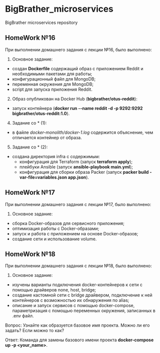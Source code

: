 # BigBrather_microservices
BigBrather microservices repository

HomeWork №16
---
При выполнении домашнего задания с лекции №16, было выполнено:
 1) Основное задание:
 - создан **Dockerfile** содержащий образ с приложением Reddit и необходимыми пакетами для работы;
 - конфигурационный файл для MongoDB;
 - переменная окружения для MongoDB;
 - script для запуска приложения Reddit.
 2) Образ опубликован на Docker Hub (**bigbrather/otus-reddit**):
 - запуск контейнера (**docker run --name reddit -d -p 9292:9292 bigbrather/otus-reddit:1.0**).
 4) Задание со * (1):
 - в файле *docker-monolith/docker-1.log* содержится объяснение, чем отличается контейнер от образа.
 5) Задание со * (2):
 - создана директория infra c cодержимым:
   - конфигурация для Terraform (запуск **terraform apply**);
   - плейбуки Ansible (запуск **ansible-playbook main.yml**);
   - конфигурация для сборки образа Packer (запуск **packer build -var-file=variables.json app.json**).

HomeWork №17
---
При выполнении домашнего задания с лекции №17, было выполнено:
 1) Основное задание:
 - cборка Docker-образов для сервисного приложения;
 - оптимизация работы с Docker-образами;
 - запуск и работа с приложением на основе Docker-образов;
 - создание сети и использование volume.

HomeWork №18
---
При выполнении домашнего задания с лекции №18, было выполнено:
 1) Основное задание:
 - изучены варианты подключения docker-контейнеров к сети с помощью драйверов none, host, bridge;
 - создание кастомной сети с bridge драйвером, подключение к ней контейнеров с возможностью их обнаружения по alias;
 - описание и запуск сервисов с помощью docker-compose, параметризация с помощью переменных окружения, записанных в .env файл.
 
 Вопрос: Узнайте как образуется базовое имя проекта. Можно ли его задать? Если можно то как?
 
 Ответ: Команда для замены базового имени проекта **docker-compose up -p <your_name>**.
